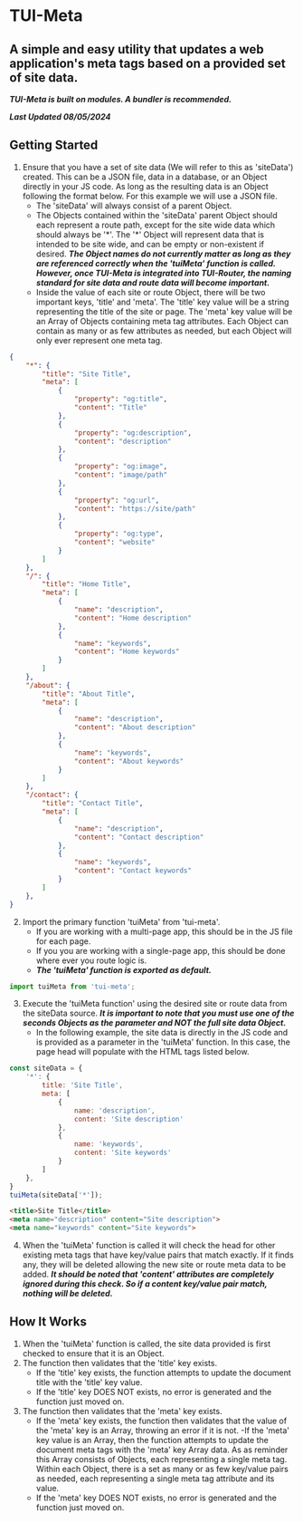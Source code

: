 # TUI-Meta
## A simple and easy utility that updates a web application's meta tags based on a provided set of site data.
***TUI-Meta is built on modules. A bundler is recommended.***

***Last Updated 08/05/2024***


## Getting Started
1. Ensure that you have a set of site data (We will refer to this as 'siteData') created. This can be a JSON file, data in a database, or an Object directly in your JS code. As long as the resulting data is an Object following the format below. For this example we will use a JSON file.
    - The 'siteData' will always consist of a parent Object.
    - The Objects contained within the 'siteData' parent Object should each represent a route path, except for the site wide data which should always be '\*'. The '\*' Object will represent data that is intended to be site wide, and can be empty or non-existent if desired. ***The Object names do not currently matter as long as they are referenced correctly when the 'tuiMeta' function is called. However, once TUI-Meta is integrated into TUI-Router, the naming standard for site data and route data will become important.***
    - Inside the value of each site or route Object, there will be two important keys, 'title' and 'meta'. The 'title' key value will be a string representing the title of the site or page. The 'meta' key value will be an Array of Objects containing meta tag attributes. Each Object can contain as many or as few attributes as needed, but each Object will only ever represent one meta tag.

```json
{
    "*": {
        "title": "Site Title",
        "meta": [
            {
                "property": "og:title",
                "content": "Title"
            },
            {
                "property": "og:description",
                "content": "description"
            },
            {
                "property": "og:image",
                "content": "image/path"
            },
            {
                "property": "og:url",
                "content": "https://site/path"
            },
            {
                "property": "og:type",
                "content": "website"
            }
        ]
    },
    "/": {
        "title": "Home Title",
        "meta": [
            {
                "name": "description",
                "content": "Home description"
            },
            {
                "name": "keywords",
                "content": "Home keywords"
            }
        ]
    },
    "/about": {
        "title": "About Title",
        "meta": [
            {
                "name": "description",
                "content": "About description"
            },
            {
                "name": "keywords",
                "content": "About keywords"
            }
        ]
    },
    "/contact": {
        "title": "Contact Title",
        "meta": [
            {
                "name": "description",
                "content": "Contact description"
            },
            {
                "name": "keywords",
                "content": "Contact keywords"
            }
        ]
    },
}
```

2. Import the primary function 'tuiMeta' from 'tui-meta'.
    - If you are working with a multi-page app, this should be in the JS file for each page.
    - If you you are working with a single-page app, this should be done where ever you route logic is.
    - ***The 'tuiMeta' function is exported as default.***

```js
import tuiMeta from 'tui-meta';
```

3. Execute the 'tuiMeta function' using the desired site or route data from the siteData source. ***It is important to note that you must use one of the seconds Objects as the parameter and NOT the full site data Object.***
    - In the following example, the site data is directly in the JS code and is provided as a parameter in the 'tuiMeta' function. In this case, the page head will populate with the HTML tags listed below.

```js
const siteData = {
    '*': {
        title: 'Site Title',
        meta: [
            {
                name: 'description',
                content: 'Site description'
            },
            {
                name: 'keywords',
                content: 'Site keywords'
            }
        ]
    },
}
tuiMeta(siteData['*']);
```
```html
<title>Site Title</title>
<meta name="description" content="Site description">
<meta name="keywords" content="Site keywords">
```

4. When the 'tuiMeta' function is called it will check the head for other existing meta tags that have key/value pairs that match exactly. If it finds any, they will be deleted allowing the new site or route meta data to be added. ***It should be noted that 'content' attributes are completely ignored during this check. So if a content key/value pair match, nothing will be deleted.***

## How It Works
1. When the 'tuiMeta' function is called, the site data provided is first checked to ensure that it is an Object.
2. The function then validates that the 'title' key exists.
    - If the 'title' key exists, the function attempts to update the document title with the 'title' key value.
    - If the 'title' key DOES NOT exists, no error is generated and the function just moved on.
2. The function then validates that the 'meta' key exists.
    - If the 'meta' key exists, the function then validates that the value of the 'meta' key is an Array, throwing an error if it is not.
    -If the 'meta' key value is an Array, then the function attempts to update the document meta tags with the 'meta' key Array data. As as reminder this Array consists of Objects, each representing a single meta tag. Within each Object, there is a set as many or as few key/value pairs as needed, each representing a single meta tag attribute and its value.
    - If the 'meta' key DOES NOT exists, no error is generated and the function just moved on.
